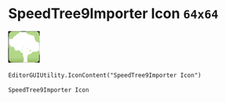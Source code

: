 # SpeedTree9Importer Icon `64x64`
<img src="/img/SpeedTree9Importer%20Icon.png" width=64 height=64>

``` CSharp
EditorGUIUtility.IconContent("SpeedTree9Importer Icon")
```
```
SpeedTree9Importer Icon
```
